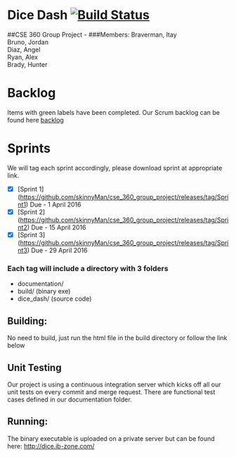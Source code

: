 # Dice Dash [![Build Status](https://travis-ci.org/skinnyMan/cse_360_group_project.svg?branch=master)](https://travis-ci.org/skinnyMan/cse_360_group_project)
##CSE 360 Group Project - <Description Here>
###Members:
Braverman, Itay  
Bruno, Jordan  
Diaz, Angel  
Ryan, Alex  
Brady, Hunter

# Backlog
Items with green labels have been completed.
Our Scrum backlog can be found here [backlog](https://trello.com/b/lpryJmT0/backlog-general)

# Sprints
We will tag each sprint accordingly, please download sprint at appropriate link.

- [x] [Sprint 1] (https://github.com/skinnyMan/cse_360_group_project/releases/tag/Sprint1) Due - 1 April 2016
- [x] [Sprint 2] (https://github.com/skinnyMan/cse_360_group_project/releases/tag/Sprint2) Due - 15 April 2016
- [x] [Sprint 3] (https://github.com/skinnyMan/cse_360_group_project/releases/tag/Sprint3) Due - 29 April 2016

### Each tag will include a directory with 3 folders 
  * documentation/ 
  * build/          (binary exe)
  * dice_dash/     (source code)

## Building:
No need to build, just run the html file in the build directory or follow the link below

## Unit Testing
Our project is using a continuous integration server which kicks off all our unit tests on every commit and merge request.
There are functional test cases defined in our documentation folder.

## Running:
The binary executable is uploaded on a private server but can be found here:
http://dice.ib-zone.com/
